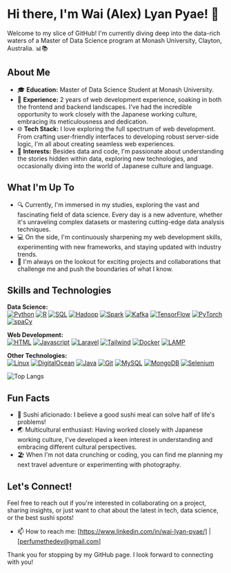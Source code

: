 # Hi there, I'm Wai (Alex) Lyan Pyae! 👋

Welcome to my slice of GitHub! I'm currently diving deep into the data-rich waters of a Master of Data Science program at Monash University, Clayton, Australia. 📊📚

## About Me

- 🎓 **Education:** Master of Data Science Student at Monash University.
- 💼 **Experience:** 2 years of web development experience, soaking in both the frontend and backend landscapes. I've had the incredible opportunity to work closely with the Japanese working culture, embracing its meticulousness and dedication.
- 🌐 **Tech Stack:** I love exploring the full spectrum of web development. From crafting user-friendly interfaces to developing robust server-side logic, I'm all about creating seamless web experiences.
- 🌟 **Interests:** Besides data and code, I'm passionate about understanding the stories hidden within data, exploring new technologies, and occasionally diving into the world of Japanese culture and language.

## What I'm Up To

- 🔍 Currently, I'm immersed in my studies, exploring the vast and fascinating field of data science. Every day is a new adventure, whether it's unraveling complex datasets or mastering cutting-edge data analysis techniques.
- 💻 On the side, I'm continuously sharpening my web development skills, experimenting with new frameworks, and staying updated with industry trends.
- 🚀 I'm always on the lookout for exciting projects and collaborations that challenge me and push the boundaries of what I know.
  
## Skills and Technologies

<p align="left">
  <!-- Data Science Tools -->
  <strong>Data Science:</strong>
  <br/>
  <a href="#" title="Python"><img alt="Python" src="https://img.shields.io/badge/Python-3776AB?style=for-the-badge&logo=python&logoColor=white"/></a>
  <a href="#" title="R"><img alt="R" src="https://img.shields.io/badge/R-276DC3?style=for-the-badge&logo=r&logoColor=white"/></a>
  <a href="#" title="SQL"><img alt="SQL" src="https://img.shields.io/badge/SQL-4169E1?style=for-the-badge&logo=postgresql&logoColor=white"/></a>
  <a href="#" title="Hadoop"><img alt="Hadoop" src="https://img.shields.io/badge/Hadoop-66CCFF?style=for-the-badge&logo=apachehadoop&logoColor=white"/></a>
  <a href="#" title="Spark"><img alt="Spark" src="https://img.shields.io/badge/Spark-E25A1C?style=for-the-badge&logo=apachespark&logoColor=white"/></a>
  <a href="#" title="Kafka"><img alt="Kafka" src="https://img.shields.io/badge/Kafka-231F20?style=for-the-badge&logo=apachekafka&logoColor=white"/></a>
  <a href="#" title="TensorFlow"><img alt="TensorFlow" src="https://img.shields.io/badge/TensorFlow-FF6F00?style=for-the-badge&logo=tensorflow&logoColor=white"/></a>
  <a href="#" title="PyTorch"><img alt="PyTorch" src="https://img.shields.io/badge/PyTorch-EE4C2C?style=for-the-badge&logo=pytorch&logoColor=white"/></a>
  <a href="#" title="spaCy"><img alt="spaCy" src="https://img.shields.io/badge/spaCy-09A3D5?style=for-the-badge&logo=custom&logoColor=white"/></a>

  <!-- Web Development Tools -->
  <strong>Web Development:</strong>
  <br/>
  <a href="#" title="HTML"><img alt="HTML" src="https://img.shields.io/badge/HTML-E34F26?style=for-the-badge&logo=html5&logoColor=white"/></a>
  <a href="#" title="JavaScript"><img alt="Javascript" src="https://img.shields.io/badge/Javascript-F7DF1E?style=for-the-badge&logo=javascript&logoColor=black"/></a>
  <a href="#" title="Laravel"><img alt="Laravel" src="https://img.shields.io/badge/Laravel-F05340?style=for-the-badge&logo=laravel&logoColor=white"/></a>
  <a href="#" title="Tailwind CSS"><img alt="Tailwind" src="https://img.shields.io/badge/Tailwind%20CSS-06B6D4?style=for-the-badge&logo=tailwind-css&logoColor=white"/></a>
  <a href="#" title="Docker"><img alt="Docker" src="https://img.shields.io/badge/Docker-2496ED?style=for-the-badge&logo=docker&logoColor=white"/></a>
  <a href="#" title="LAMP"><img alt="LAMP" src="https://img.shields.io/badge/LAMP-FFA500?style=for-the-badge&logo=lamp&logoColor=white"/></a>

  <!-- Other Tools and Technologies -->
  <strong>Other Technologies:</strong>
  <br/>
  <a href="#" title="Linux"><img alt="Linux" src="https://img.shields.io/badge/Linux-FCC624?style=for-the-badge&logo=linux&logoColor=black"/></a>
  <a href="#" title="DigitalOcean"><img alt="DigitalOcean" src="https://img.shields.io/badge/DigitalOcean-0080FF?style=for-the-badge&logo=digitalocean&logoColor=white"/></a>
  <a href="#" title="Java"><img alt="Java" src="https://img.shields.io/badge/Java-007396?style=for-the-badge&logo=java&logoColor=white"/></a>
  <a href="#" title="Git"><img alt="Git" src="https://img.shields.io/badge/Git-F05032?style=for-the-badge&logo=git&logoColor=white"/></a>
  <a href="#" title="MySQL"><img alt="MySQL" src="https://img.shields.io/badge/MySQL-4479A1?style=for-the-badge&logo=mysql&logoColor=white"/></a>
  <a href="#" title="MongoDB"><img alt="MongoDB" src="https://img.shields.io/badge/MongoDB-47A248?style=for-the-badge&logo=mongodb&logoColor=white"/></a>
  <a href="#" title="Selenium"><img alt="Selenium" src="https://img.shields.io/badge/Selenium-43B02A?style=for-the-badge&logo=selenium&logoColor=white"/></a>
</p>

![Top Langs](https://github-readme-stats.vercel.app/api/top-langs/?username=WaiLyanPyae&layout=compact&theme=algolia)

## Fun Facts

- 🍣 Sushi aficionado: I believe a good sushi meal can solve half of life's problems!
- 🌏 Multicultural enthusiast: Having worked closely with Japanese working culture, I've developed a keen interest in understanding and embracing different cultural perspectives.
- 🏖️ When I'm not data crunching or coding, you can find me planning my next travel adventure or experimenting with photography.

## Let's Connect!

Feel free to reach out if you're interested in collaborating on a project, sharing insights, or just want to chat about the latest in tech, data science, or the best sushi spots!

- 📫 How to reach me: [https://www.linkedin.com/in/wai-lyan-pyae/] | [perfumethedev@gmail.com]

Thank you for stopping by my GitHub page. I look forward to connecting with you!
